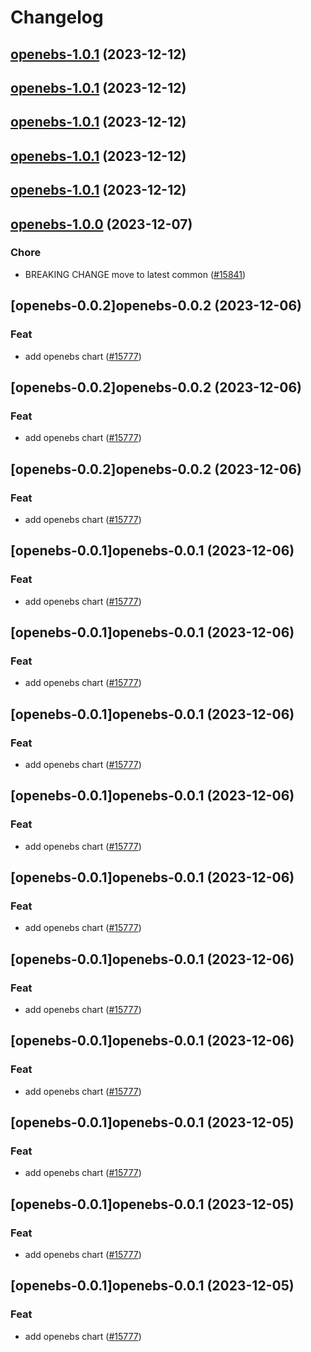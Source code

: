 # Changelog



## [openebs-1.0.1](https://github.com/truecharts/charts/compare/openebs-1.0.0...openebs-1.0.1) (2023-12-12)




## [openebs-1.0.1](https://github.com/truecharts/charts/compare/openebs-1.0.0...openebs-1.0.1) (2023-12-12)




## [openebs-1.0.1](https://github.com/truecharts/charts/compare/openebs-1.0.0...openebs-1.0.1) (2023-12-12)




## [openebs-1.0.1](https://github.com/truecharts/charts/compare/openebs-1.0.0...openebs-1.0.1) (2023-12-12)




## [openebs-1.0.1](https://github.com/truecharts/charts/compare/openebs-1.0.0...openebs-1.0.1) (2023-12-12)




## [openebs-1.0.0](https://github.com/truecharts/charts/compare/openebs-0.0.2...openebs-1.0.0) (2023-12-07)

### Chore

- BREAKING CHANGE move to latest common ([#15841](https://github.com/truecharts/charts/issues/15841))
  
  


## [openebs-0.0.2]openebs-0.0.2 (2023-12-06)

### Feat

- add openebs chart ([#15777](https://github.com/truecharts/charts/issues/15777))
  
  


## [openebs-0.0.2]openebs-0.0.2 (2023-12-06)

### Feat

- add openebs chart ([#15777](https://github.com/truecharts/charts/issues/15777))
  
  


## [openebs-0.0.2]openebs-0.0.2 (2023-12-06)

### Feat

- add openebs chart ([#15777](https://github.com/truecharts/charts/issues/15777))
  
  


## [openebs-0.0.1]openebs-0.0.1 (2023-12-06)

### Feat

- add openebs chart ([#15777](https://github.com/truecharts/charts/issues/15777))
  
  


## [openebs-0.0.1]openebs-0.0.1 (2023-12-06)

### Feat

- add openebs chart ([#15777](https://github.com/truecharts/charts/issues/15777))
  
  


## [openebs-0.0.1]openebs-0.0.1 (2023-12-06)

### Feat

- add openebs chart ([#15777](https://github.com/truecharts/charts/issues/15777))
  
  


## [openebs-0.0.1]openebs-0.0.1 (2023-12-06)

### Feat

- add openebs chart ([#15777](https://github.com/truecharts/charts/issues/15777))
  
  


## [openebs-0.0.1]openebs-0.0.1 (2023-12-06)

### Feat

- add openebs chart ([#15777](https://github.com/truecharts/charts/issues/15777))
  
  


## [openebs-0.0.1]openebs-0.0.1 (2023-12-06)

### Feat

- add openebs chart ([#15777](https://github.com/truecharts/charts/issues/15777))
  
  


## [openebs-0.0.1]openebs-0.0.1 (2023-12-06)

### Feat

- add openebs chart ([#15777](https://github.com/truecharts/charts/issues/15777))
  
  


## [openebs-0.0.1]openebs-0.0.1 (2023-12-05)

### Feat

- add openebs chart ([#15777](https://github.com/truecharts/charts/issues/15777))
  
  


## [openebs-0.0.1]openebs-0.0.1 (2023-12-05)

### Feat

- add openebs chart ([#15777](https://github.com/truecharts/charts/issues/15777))
  
  


## [openebs-0.0.1]openebs-0.0.1 (2023-12-05)

### Feat

- add openebs chart ([#15777](https://github.com/truecharts/charts/issues/15777))
  
  